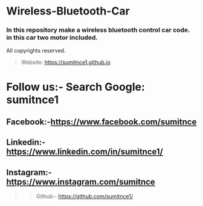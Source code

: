 # Wireless-Bluetooth-Car
 ### In this repository make a wireless bluetooth control car code. in this car two motor included.

 All copyrights reserved.
> Website: https://sumitnce1.github.io
# Follow us:- Search Google: sumitnce1
## Facebook:-https://www.facebook.com/sumitnce
## Linkedin:-https://www.linkedin.com/in/sumitnce1/
## Instagram:-https://www.instagram.com/sumitnce
>> Github:- https://github.com/sumitnce1/
